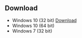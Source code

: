 ## Download

- Windows 10 (32 bit) [Download](https://gofile.io/?c=FB61n2)
- Windows 10 (64 bit)
- Windows 7 (32 bit)
